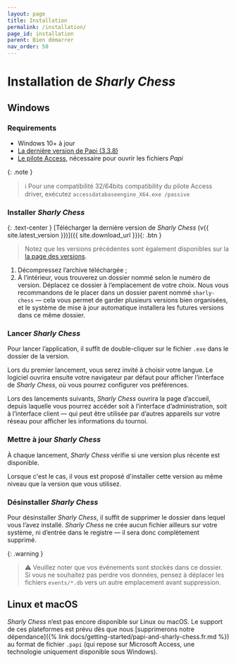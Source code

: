 ```yaml
---
layout: page
title: Installation
permalink: /installation/
page_id: installation
parent: Bien démarrer
nav_order: 50
---
```


# Installation de _Sharly Chess_

## Windows

### Requirements

- Windows 10+ à jour
- [La dernière version de Papi (3.3.8)](https://dna.ffechecs.fr/ressources/appariements/papi/)
- [Le pilote Access](https://www.microsoft.com/en-us/download/details.aspx?id=54920), nécessaire pour ouvrir les fichiers _Papi_

{: .note }
> :information_source: Pour une compatibilité 32/64bits compatibility du pilote Access driver, exécutez `accessdatabaseengine_X64.exe /passive`

### Installer _Sharly Chess_

{: .text-center }
[Télécharger la dernière version de _Sharly Chess_ (v{{ site.latest_version }})]({{ site.download_url }}){: .btn }

> Notez que les versions précédentes sont également disponibles sur la [la page des versions](https://github.com/Sharly-Chess/sharly-chess/releases).

1. Décompressez l’archive téléchargée ;
2. À l’intérieur, vous trouverez un dossier nommé selon le numéro de version. Déplacez ce dossier à l’emplacement de votre choix.
   Nous vous recommandons de le placer dans un dossier parent nommé `sharly-chess` — cela vous permet de garder plusieurs versions bien organisées, et le système de mise à jour automatique installera les futures versions dans ce même dossier.

### Lancer _Sharly Chess_

Pour lancer l’application, il suffit de double-cliquer sur le fichier `.exe` dans le dossier de la version.

Lors du premier lancement, vous serez invité à choisir votre langue. Le logiciel ouvrira ensuite votre navigateur par défaut pour afficher l’interface de _Sharly Chess_, où vous pourrez configurer vos préférences.

Lors des lancements suivants, _Sharly Chess_ ouvrira la page d’accueil, depuis laquelle vous pourrez accéder soit à l’interface d’administration, soit à l’interface client — qui peut être utilisée par d’autres appareils sur votre réseau pour afficher les informations du tournoi.

### Mettre à jour _Sharly Chess_

À chaque lancement, _Sharly Chess_ vérifie si une version plus récente est disponible.

Lorsque c'est le cas, il vous est proposé d'installer cette version au même niveau que la version que vous utilisez.

### Désinstaller _Sharly Chess_

Pour désinstaller _Sharly Chess_, il suffit de supprimer le dossier dans lequel vous l’avez installé.
_Sharly Chess_ ne crée aucun fichier ailleurs sur votre système, ni d’entrée dans le registre — il sera donc complètement supprimé.

{: .warning }
> :warning: Veuillez noter que vos événements sont stockés dans ce dossier. Si vous ne souhaitez pas perdre vos données, pensez à déplacer les fichiers `events/*.db` vers un autre emplacement avant suppression.

## Linux et macOS

_Sharly Chess_ n’est pas encore disponible sur Linux ou macOS. Le support de ces plateformes est prévu dès que nous [supprimerons notre dépendance]({% link docs/getting-started/papi-and-sharly-chess.fr.md %}) au format de fichier `.papi` (qui repose sur Microsoft Access, une technologie uniquement disponible sous Windows).
